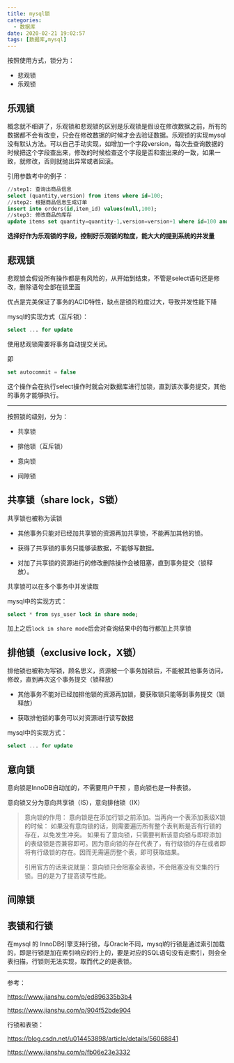 ```yaml
---
title: mysql锁
categories:
  - 数据库
date: 2020-02-21 19:02:57
tags: [数据库,mysql]
---
```


按照使用方式，锁分为：

- 悲观锁
- 乐观锁

## 乐观锁

概念就不细讲了，乐观锁和悲观锁的区别是乐观锁是假设在修改数据之前，所有的数据都不会有改变，只会在修改数据的时候才会去验证数据。乐观锁的实现mysql没有默认方法。可以自己手动实现，如增加一个字段version，每次去查询数据的时候把这个字段查出来，修改的时候检查这个字段是否和查出来的一致，如果一致，就修改，否则就抛出异常或者回滚。

引用参数考中的例子：

```sql
//step1: 查询出商品信息
select (quantity,version) from items where id=100;
//step2: 根据商品信息生成订单
insert into orders(id,item_id) values(null,100);
//step3: 修改商品的库存
update items set quantity=quantity-1,version=version+1 where id=100 and version=#{version};
```

**选择好作为乐观锁的字段，控制好乐观锁的粒度，能大大的提到系统的并发量**

## 悲观锁

悲观锁会假设所有操作都是有风险的，从开始到结束，不管是select语句还是修改，删除语句全部在锁里面

优点是完美保证了事务的ACID特性，缺点是锁的粒度过大，导致并发性能下降

mysql的实现方式（互斥锁）：

```sql
select ... for update
```

使用悲观锁需要将事务自动提交关闭。

即

```sql
set autocommit = false
```



这个操作会在执行select操作时就会对数据库进行加锁，直到该次事务提交，其他的事务才能够执行。

---

按照锁的级别，分为：

- 共享锁
- 排他锁（互斥锁）

- 意向锁
- 间隙锁

## 共享锁（share lock，S锁）

共享锁也被称为读锁

- 其他事务只能对已经加共享锁的资源再加共享锁，不能再加其他的锁。

- 获得了共享锁的事务只能够读数据，不能够写数据。

- 对加了共享锁的资源进行的修改删除操作会被阻塞，直到事务提交（锁释放）。

共享锁可以在多个事务中并发读取

mysql中的实现方式：

```sql
select * from sys_user lock in share mode;
```

加上之后`lock in share mode`后会对查询结果中的每行都加上共享锁

## 排他锁（exclusive lock，X锁）

排他锁也被称为写锁，顾名思义，资源被一个事务加锁后，不能被其他事务访问，修改，直到再次这个事务提交（锁释放）

- 其他事务不能对已经加排他锁的资源再加锁，要获取锁只能等到事务提交（锁释放）

- 获取排他锁的事务可以对资源进行读写数据

mysql中的实现方式：

```sql
select ... for update
```

## 意向锁

意向锁是InnoDB自动加的，不需要用户干预 ，意向锁也是一种表锁。

意向锁又分为意向共享锁（IS），意向排他锁（IX）

> 意向锁的作用：
> 意向锁是在添加行锁之前添加。当再向一个表添加表级X锁的时候：
> 如果没有意向锁的话，则需要遍历所有整个表判断是否有行锁的存在，以免发生冲突。
> 如果有了意向锁，只需要判断该意向锁与即将添加的表级锁是否兼容即可。因为意向锁的存在代表了，有行级锁的存在或者即将有行级锁的存在。因而无需遍历整个表，即可获取结果。
>
> 引用官方的话来说就是：意向锁只会阻塞全表锁，不会阻塞没有交集的行锁。目的是为了提高读写性能。 

## 间隙锁

## 表锁和行锁

在mysql 的 InnoDB引擎支持行锁，与Oracle不同，mysql的行锁是通过索引加载的，即是行锁是加在索引响应的行上的，要是对应的SQL语句没有走索引，则会全表扫描，行锁则无法实现，取而代之的是表锁。

---
参考：

 https://www.jianshu.com/p/ed896335b3b4 

 https://www.jianshu.com/p/904f52bde904 

行锁和表锁：

 https://blog.csdn.net/u014453898/article/details/56068841 

 https://www.jianshu.com/p/fb06e23e3332 